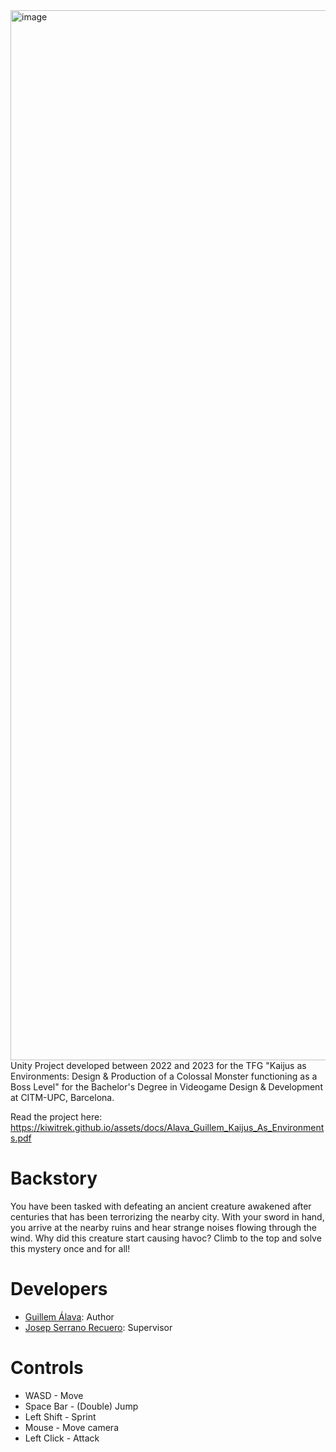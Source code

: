 <img width="1680" alt="image" src="https://github.com/KiwiTrek/Kaiju_Environment_TFG_Project/assets/59049734/e22be0a9-1a1b-431b-9327-a2a27ecc09b1">
Unity Project developed between 2022 and 2023 for the TFG "Kaijus as Environments: Design & Production of a Colossal Monster functioning as a Boss Level" for the Bachelor's Degree in Videogame Design & Development at CITM-UPC, Barcelona.

Read the project here: https://kiwitrek.github.io/assets/docs/Alava_Guillem_Kaijus_As_Environments.pdf

# Backstory
You have been tasked with defeating an ancient creature awakened after centuries that has been terrorizing the nearby city. With your sword in hand, you arrive at the nearby ruins and hear strange noises flowing through the wind. Why did this creature start causing havoc? Climb to the top and solve this mystery once and for all!

# Developers
- [Guillem Álava](https://kiwitrek.github.io/index.html): Author
- [Josep Serrano Recuero](https://www.linkedin.com/in/josep-serrano-recuero/?originalSubdomain=es): Supervisor

# Controls
- WASD - Move
- Space Bar - (Double) Jump
- Left Shift - Sprint
- Mouse - Move camera
- Left Click - Attack
